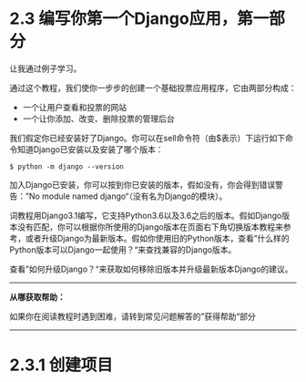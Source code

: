 # 2.3 编写你第一个Django应用，第一部分
让我通过例子学习。

通过这个教程，我们使你一步步的创建一个基础投票应用程序，它由两部分构成：
- 一个让用户查看和投票的网站
- 一个让你添加、改变、删除投票的管理后台

我们假定你已经安装好了Django。你可以在sell命令符（由$表示）下运行如下命令知道Django已安装以及安装了哪个版本：
```shell
$ python -m django --version
```
加入Django已安装，你可以按到你已安装的版本，假如没有，你会得到错误警告：”No module
named django“（没有名为Django的模块）。

词教程用Django3.1编写，它支持Python3.6以及3.6之后的版本。假如Django版本没有匹配，你可以根据你所使用的Django版本在页面右下角切换版本教程来参考，或者升级Django为最新版本。假如你使用旧的Python版本，查看”什么样的Python版本可以Django一起使用？“来查找兼容的Django版本。

查看”如何升级Django？“来获取如何移除旧版本并升级最新版本Django的建议。

*******
__从哪获取帮助：__

如果你在阅读教程时遇到困难，请转到常见问题解答的”获得帮助“部分
*******

# 2.3.1 创建项目
